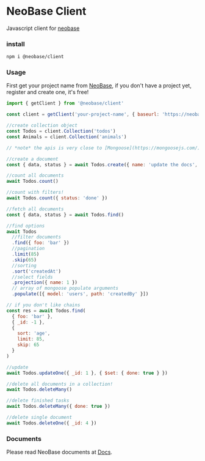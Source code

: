 # NeoBase Client

Javascript client for [neobase](https://neobase.ir)

### install

```bash
npm i @neobase/client
```

### Usage

First get your project name from [NeoBase](https://neobase.ir), if you don't have a project yet, register and create one, it's free!

```javascript
import { getClient } from '@neobase/client'

const client = getClient('your-project-name', { baseurl: 'https://neobase.darkube.app' })

//create collection object
const Todos = client.Collection('todos')
const Animals = client.Collection('animals')

// *note* the apis is very close to [Mongoose](https://mongoosejs.com/)

//create a document
const { data, status } = await Todos.create({ name: 'update the docs', done: false })

//count all documents
await Todos.count()

//count with filters!
await Todos.count({ status: 'done' })

//fetch all documents
const { data, status } = await Todos.find()

//find options
await Todos
  //filter documents
  .find({ foo: 'bar' })
  //pagination
  .limit(85)
  .skip(65)
  //sorting
  .sort('createdAt')
  //select fields
  .projection({ name: 1 })
  // array of mongoose populate arguments
  .populate([{ model: 'users', path: 'createdBy' }])

// if you don't like chains
const res = await Todos.find(
  { foo: 'bar' },
  { _id: -1 },
  {
    sort: 'age',
    limit: 85,
    skip: 65
  }
)

//update
await Todos.updateOne({ _id: 1 }, { $set: { done: true } })

//delete all documents in a collection!
await Todos.deleteMany()

//delete finished tasks
await Todos.deleteMany({ done: true })

//delete single document
await Todos.deleteOne({ _id: 4 })
```

### Documents

Please read NeoBase documents at [Docs](https://neobase.ir/docs).
